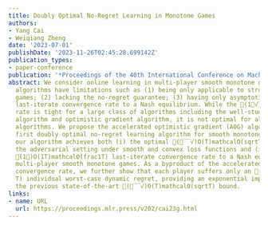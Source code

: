 ```yaml
---
title: Doubly Optimal No-Regret Learning in Monotone Games
authors:
- Yang Cai
- Weiqiang Zheng
date: '2023-07-01'
publishDate: '2023-11-26T02:45:28.699142Z'
publication_types:
- paper-conference
publication: '*Proceedings of the 40th International Conference on Machine Learning*'
abstract: We consider online learning in multi-player smooth monotone games. Existing
  algorithms have limitations such as (1) being only applicable to strongly monotone
  games; (2) lacking the no-regret guarantee; (3) having only asymptotic or slow (1𝑇√)O(1T)mathcalO(frac1sqrtT)
  last-iterate convergence rate to a Nash equilibrium. While the (1𝑇√)O(1T)mathcalO(frac1sqrtT)
  rate is tight for a large class of algorithms including the well-studied extragradient
  algorithm and optimistic gradient algorithm, it is not optimal for all gradient-based
  algorithms. We propose the accelerated optimistic gradient (AOG) algorithm, the
  first doubly optimal no-regret learning algorithm for smooth monotone games. Namely,
  our algorithm achieves both (i) the optimal (𝑇‾‾√)O(T)mathcalO(sqrtT) regret in
  the adversarial setting under smooth and convex loss functions and (ii) the optimal
  (1𝑇)O(1T)mathcalO(frac1T) last-iterate convergence rate to a Nash equilibrium in
  multi-player smooth monotone games. As a byproduct of the accelerated last-iterate
  convergence rate, we further show that each player suffers only an (log𝑇)O(log⁡T)mathcalO(log
  T) individual worst-case dynamic regret, providing an exponential improvement over
  the previous state-of-the-art (𝑇‾‾√)O(T)mathcalO(sqrtT) bound.
links:
- name: URL
  url: https://proceedings.mlr.press/v202/cai23g.html
---
```

